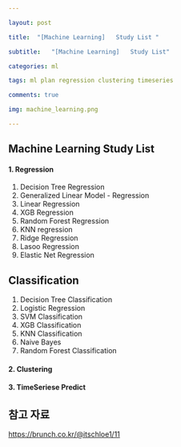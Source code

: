 ```yaml
---

layout: post

title:  "[Machine Learning]   Study List "

subtitle:   "[Machine Learning]   Study List"

categories: ml

tags: ml plan regression clustering timeseries

comments: true

img: machine_learning.png

---
```



## Machine Learning Study List 



#### 1. Regression

1. Decision Tree Regression
2. Generalized Linear Model  - Regression
3. Linear Regression
4. XGB Regression
5. Random Forest Regression
6. KNN regression
7. Ridge Regression
8. Lasoo Regression
9. Elastic Net Regression





## Classification

1. Decision Tree Classification
2. Logistic Regression
3. SVM Classification
4. XGB Classification
5. KNN Classification
6. Naive Bayes 
7. Random Forest Classification



#### 2. Clustering 

#### 3. TimeSeriese Predict 





## 참고 자료 

https://brunch.co.kr/@itschloe1/11









